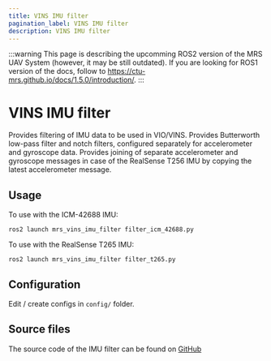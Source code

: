 ```yaml
---
title: VINS IMU filter
pagination_label: VINS IMU filter
description: VINS IMU filter
---
```


:::warning
This page is describing the upcomming ROS2 version of the MRS UAV System (however, it may be still outdated). If you are looking for ROS1 version of the docs, follow to https://ctu-mrs.github.io/docs/1.5.0/introduction/.
:::

# VINS IMU filter

Provides filtering of IMU data to be used in VIO/VINS. Provides Butterworth low-pass filter and notch filters, configured separately for accelerometer and gyroscope data. Provides joining of separate accelerometer and gyroscope messages in case of the RealSense T256 IMU by copying the latest accelerometer message.

## Usage

To use with the ICM-42688 IMU:
```
ros2 launch mrs_vins_imu_filter filter_icm_42688.py
```

To use with the RealSense T265 IMU:
```
ros2 launch mrs_vins_imu_filter filter_t265.py
```

## Configuration
Edit / create configs in `config/` folder.

## Source files

The source code of the IMU filter can be found on [GitHub](https://github.com/ctu-mrs/mrs_vins_imu_filter/tree/ros2)
